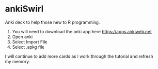 # ankiSwirl
Anki deck to help those new to R programming.

1. You will need to download the anki app here https://apps.ankiweb.net
2. Open anki
3. Select Import File
4. Select .apkg file

I will continue to add more cards as I work through the tutorial and refresh my memory.

